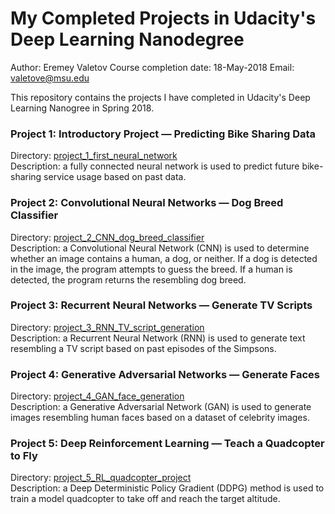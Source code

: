 
# My Completed Projects in Udacity's Deep Learning Nanodegree
Author: Eremey Valetov
Course completion date: 18-May-2018
Email: valetove@msu.edu  

This repository contains the projects I have completed in Udacity's Deep Learning Nanogree in Spring 2018.

### Project 1: Introductory Project — Predicting Bike Sharing Data  
Directory: [project_1_first_neural_network](../../tree/master/project_1_first_neural_network)  
Description: a fully connected neural network is used to predict future bike-sharing service usage based on past data.

### Project 2: Convolutional Neural Networks — Dog Breed Classifier  
Directory: [project_2_CNN_dog_breed_classifier](../../tree/master/project_2_CNN_dog_breed_classifier)  
Description: a Convolutional Neural Network (CNN) is used to determine whether an image contains a human, a dog, or neither. If a dog is detected in the image, the program attempts to guess the breed. If a human is detected, the program returns the resembling dog breed.

### Project 3: Recurrent Neural Networks — Generate TV Scripts  
Directory: [project_3_RNN_TV_script_generation](../../tree/master/project_3_RNN_TV_script_generation)  
Description: a Recurrent Neural Network (RNN) is used to generate text resembling a TV script based on past episodes of the Simpsons. 

### Project 4: Generative Adversarial Networks — Generate Faces  
Directory: [project_4_GAN_face_generation](../../tree/master/project_4_GAN_face_generation)  
Description: a Generative Adversarial Network (GAN) is used to generate images resembling human faces based on a dataset of celebrity images.

### Project 5: Deep Reinforcement Learning — Teach a Quadcopter to Fly  
Directory: [project_5_RL_quadcopter_project](../../tree/master/project_5_RL_quadcopter_project)  
Description: a Deep Deterministic Policy Gradient (DDPG) method is used to train a model quadcopter to take off and reach the target altitude.